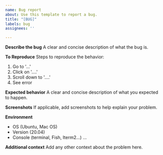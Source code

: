 ```yaml
---
name: Bug report
about: Use this template to report a bug.
title: "[BUG]"
labels: bug
assignees: ''

---
```


**Describe the bug**
A clear and concise description of what the bug is.

**To Reproduce**
Steps to reproduce the behavior:
1. Go to '...'
2. Click on '....'
3. Scroll down to '....'
4. See error

**Expected behavior**
A clear and concise description of what you expected to happen.

**Screenshots**
If applicable, add screenshots to help explain your problem.

**Environment**
- OS (Ubuntu, Mac OS)
- Version (20.04)
- Console (terminal, Fish, Iterm2...)
...

**Additional context**
Add any other context about the problem here.
